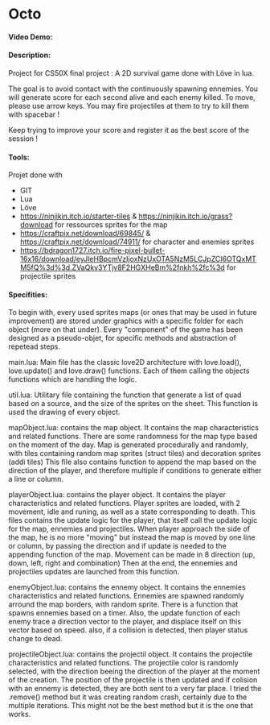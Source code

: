 # Octo
#### Video Demo: <URL HERE>
#### Description:

Project for CS50X final project :
A 2D survival game done with Löve in lua.

The goal is to avoid contact with the continuously spawning ennemies.
You will generate score for each second alive and each enemy killed.
To move, please use arrow keys.
You may fire projectiles at them to try to kill them with spacebar !

Keep trying to improve your score and register it as the best score of the session !

#### Tools:
Projet done with
- GIT
- Lua
- Löve
- https://ninjikin.itch.io/starter-tiles & https://ninjikin.itch.io/grass?download for ressources sprites for the map
- https://craftpix.net/download/69845/ & https://craftpix.net/download/74911/ for character and enemies sprites
- https://bdragon1727.itch.io/fire-pixel-bullet-16x16/download/eyJleHBpcmVzIjoxNzUxOTA5NzM5LCJpZCI6OTQxMTM5fQ%3d%3d.ZVaQkv3YTjv8F2HGXHeBm%2fnkh%2fc%3d for projectile sprites

#### Specifities:

To begin with, every used sprites maps (or ones that may be used in future improvement) are stored under graphics with a specific folder for each object (more on that under).
Every "component" of the game has been designed as a pseudo-objet, for specific methods and abstraction of repetead steps.

main.lua: Main file has the classic love2D architecture with love.load(), love.update() and love.draw() functions.
Each of them calling the objects functions which are handling the logic.

util.lua: Utilitary file containing the function that generate a list of quad based on a source, and the size of the sprites on the sheet.
This function is used the drawing of every object.

mapObject.lua: contains the map object. It contains the map characteristics and related functions.
There are some randomness for the map type based on the moment of the day.
Map is generated procedurally and randomly, with tiles containing random map sprites (struct tiles) and decoration sprites (addi tiles)
This file also contains function to append the map based on the direction of the player, and therefore multiple if conditions to generate either a line or column.

playerObject.lua: contains the player object. It contains the player characteristics and related functions.
Player sprites are loaded, with 2 movement, idle and runing, as well as a state corresponding to death.
This files contains the update logic for the player, that itself call the update logic for the map, ennemies and projectiles.
When player approach the side of the map, he is no more "moving" but instead the map is moved by one line or column, by passing the direction and if update is needed to the appending function of the map. 
Movement can be made in 8 direction (up, down, left, right and combination)
Then at the end, the ennemies and projectiles updates are launched from this function.

enemyObject.lua: contains the ennemy object. It contains the ennemies characteristics and related functions.
Ennemies are spawned randomly arround the map borders, with random sprite.
There is a function that spawns ennemies based on a timer.
Also, the update function of each enemy trace a direction vector to the player, and displace itself on this vector based on speed. also, if a collision is detected, then player status change to dead.

projectileObject.lua: contains the projectil object. It contains the projectile characteristics and related functions.
The projectile color is randomly selected, with the direction beeing the direction of the player at the moment of the creation.
The position of the projectile is then updated and if colision with an ennemy is detected, they are both sent to a very far place.
I tried the .remove() method but it was creating random crash, certainly due to the multiple iterations.
This might not be the best method but it is the one that works.